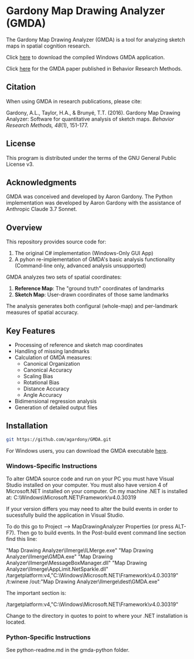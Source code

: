 # Gardony Map Drawing Analyzer (GMDA)

The Gardony Map Drawing Analyzer (GMDA) is a tool for analyzing sketch maps in spatial cognition research. 

Click [here](https://www.aarongardony.com/tools/map-drawing-analyzer) to download the compiled Windows GMDA application.

Click [here](https://link.springer.com/article/10.3758/s13428-014-0556-x) for the GMDA paper published in Behavior Research Methods.

## Citation

When using GMDA in research publications, please cite:

Gardony, A.L., Taylor, H.A., & Brunyé, T.T. (2016). Gardony Map Drawing Analyzer: Software for quantitative analysis of sketch maps. *Behavior Research Methods, 48*(1), 151-177.

## License

This program is distributed under the terms of the GNU General Public License v3.

## Acknowledgments

GMDA was conceived and developed by Aaron Gardony. The Python implementation was developed by Aaron Gardony with the assistance of Anthropic Claude 3.7 Sonnet.

## Overview

This repository provides source code for:
1. The original C# implementation (Windows-Only GUI App)
2. A pyhon re-implementation of GMDA's basic analysis functionality (Command-line only, advanced analysis unsupported)

GMDA analyzes two sets of spatial coordinates:
1. **Reference Map**: The "ground truth" coordinates of landmarks
2. **Sketch Map**: User-drawn coordinates of those same landmarks

The analysis generates both configural (whole-map) and per-landmark measures of spatial accuracy.

## Key Features

- Processing of reference and sketch map coordinates
- Handling of missing landmarks
- Calculation of GMDA measures:
  - Canonical Organization
  - Canonical Accuracy
  - Scaling Bias
  - Rotational Bias
  - Distance Accuracy
  - Angle Accuracy
- Bidimensional regression analysis
- Generation of detailed output files

## Installation

```bash
git https://github.com/agardony/GMDA.git
```

For Windows users, you can download the GMDA executable [here](https://www.aarongardony.com/tools/map-drawing-analyzer).

### Windows-Specific Instructions

To alter GMDA source code and run on your PC you must have Visual Studio installed on your computer. You must also have version 4 of Microsoft.NET installed on your computer. On my machine .NET is installed at: C:\Windows\Microsoft.NET\Framework\v4.0.30319

If your version differs you may need to alter the build events in order to sucessfully build the application in Visual Studio.

To do this go to Project --> MapDrawingAnalyzer Properties (or press ALT-F7). Then go to build events. In the Post-build event command line section find this line:

"Map Drawing Analyzer\Ilmerge\ILMerge.exe" "Map Drawing Analyzer\Ilmerge\GMDA.exe" "Map Drawing Analyzer\Ilmerge\MessageBoxManager.dll" "Map Drawing Analyzer\Ilmerge\AppLimit.NetSparkle.dll" /targetplatform:v4,"C:\Windows\Microsoft.NET\Framework\v4.0.30319" /t:winexe /out:"Map Drawing Analyzer\Ilmerge\dest\GMDA.exe"

The important section is:

/targetplatform:v4,"C:\Windows\Microsoft.NET\Framework\v4.0.30319"

Change to the directory in quotes to point to where your .NET installation is located.

### Python-Specific Instructions
See python-readme.md in the gmda-python folder.